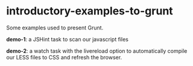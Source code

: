 introductory-examples-to-grunt
==============================

Some examples used to present Grunt.

**demo-1**: a JSHint task to scan our javascript files

**demo-2**: a watch task with the livereload option to automatically compile our LESS files to CSS and refresh the browser.
